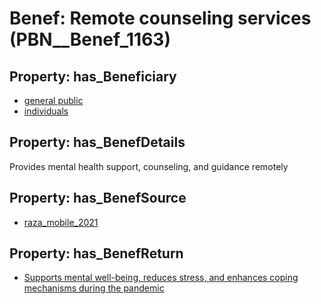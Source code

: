 # Benef: __Remote counseling services__ (PBN__Benef_1163)

## Property: has_Beneficiary

* [general public](../Stakeholder/PBN__Stakeholder_29)
* [individuals](../Stakeholder/PBN__Stakeholder_20)

## Property: has_BenefDetails

Provides mental health support, counseling, and guidance remotely

## Property: has_BenefSource

* [raza_mobile_2021](../Article/PBN__Article_239)

## Property: has_BenefReturn

* [Supports mental well-being, reduces stress, and enhances coping mechanisms during the pandemic](../BenefReturn/PBN__BenefReturn_1294)

